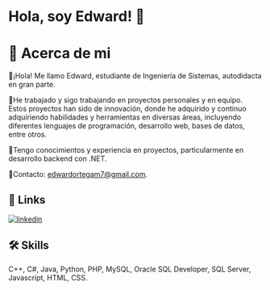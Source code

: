
# Hola, soy Edward! 👋

# 🚀 Acerca de mi
👋¡Hola! Me llamo Edward, estudiante de Ingeniería de Sistemas, autodidacta en gran parte.

🚀He trabajado y sigo trabajando en proyectos personales y en equipo. Estos proyectos han sido de innovación, donde he adquirido y continuo adquiriendo habilidades y herramientas en diversas áreas, incluyendo diferentes lenguajes de programación, desarrollo web, bases de datos, entre otros.

💼Tengo conocimientos y experiencia en proyectos, particularmente en desarrollo backend con .NET.

💬Contacto: edwardortegam7@gmail.com.

## 🔗 Links
[![linkedin](https://img.shields.io/badge/linkedin-0A66C2?style=for-the-badge&logo=linkedin&logoColor=white)](https://www.linkedin.com/in/edwardortegamory/)

## 🛠 Skills
C++, C#, Java, Python, PHP, MySQL, Oracle SQL Developer, SQL Server, Javascript, HTML, CSS.



